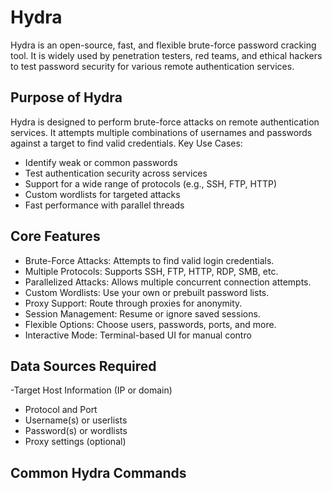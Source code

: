 # Hydra

Hydra is an open-source, fast, and flexible brute-force password cracking tool. It is widely used by penetration testers, red teams, and ethical hackers to test password security for various remote authentication services.

## Purpose of Hydra
Hydra is designed to perform brute-force attacks on remote authentication services. It attempts multiple combinations of usernames and passwords against a target to find valid credentials.
Key Use Cases:
- Identify weak or common passwords
- Test authentication security across services
- Support for a wide range of protocols (e.g., SSH, FTP, HTTP)
- Custom wordlists for targeted attacks
- Fast performance with parallel threads

## Core Features
- Brute-Force Attacks: Attempts to find valid login credentials.
- Multiple Protocols: Supports SSH, FTP, HTTP, RDP, SMB, etc.
- Parallelized Attacks: Allows multiple concurrent connection attempts.
- Custom Wordlists: Use your own or prebuilt password lists.
- Proxy Support: Route through proxies for anonymity.
- Session Management: Resume or ignore saved sessions.
- Flexible Options: Choose users, passwords, ports, and more.
- Interactive Mode: Terminal-based UI for manual contro

## Data Sources Required
-Target Host Information (IP or domain)
- Protocol and Port
- Username(s) or userlists
- Password(s) or wordlists
- Proxy settings (optional)

## Common Hydra Commands
